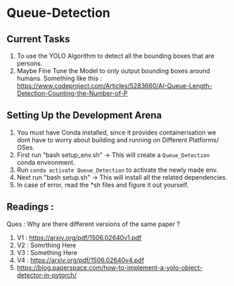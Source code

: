 # Queue-Detection

## Current Tasks 
1. To use the YOLO Algorithm to detect all the bounding boxes that are persons. 
2. Maybe Fine Tune the Model to only output bounding boxes around humans. Something like this : https://www.codeproject.com/Articles/5283660/AI-Queue-Length-Detection-Counting-the-Number-of-P


## Setting Up the Development Arena 
1. You must have Conda installed, since it provides containerisation we dont have to worry about building and running on Different Platforms/ OSes.
2. First run "bash setup_env.sh" -> This will create a `Queue_Detection` conda environment.
3. Run `conda activate Queue_Detection` to activate the newly made env.
2. Next run "bash setup.sh" -> This will install all the related dependencies.
2. In case of error, read the *sh files and figure it out yourself.




## Readings : 
Ques : Why are there different versions of the same paper ? 
1. V1 : https://arxiv.org/pdf/1506.02640v1.pdf 
2. V2 : Somrthing  Here
3. V3 : Something Here 
4. V4 : https://arxiv.org/pdf/1506.02640v4.pdf
5. https://blog.paperspace.com/how-to-implement-a-yolo-object-detector-in-pytorch/

